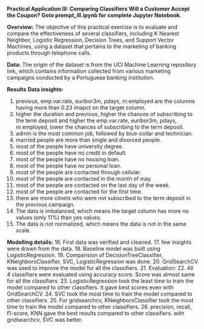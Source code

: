 **Practical Application III: Comparing Classifiers**
**Will a Customer Accept the Coupon?**
**Goto prompt_III.ipynb for complete Jupyter Notebook.**

**Overview:**
The objective of this practical exercise is to evaluate and compare the effectiveness of several classifiers, including K Nearest Neighbor, Logistic Regression, Decision Trees, and Support Vector Machines, using a dataset that pertains to the marketing of banking products through telephone calls.

**Data:**
The origin of the dataset is from the UCI Machine Learning repository link, which contains information collected from various marketing campaigns conducted by a Portuguese banking institution.

**Results**
**Data insights:**
1.	previous, emp.var.rate, euribor3m, pdays, nr.employed are the columns having more than 0.23 imapct on the target column.
2.	higher the duration and previous, higher the chances of subscribing to the term deposit and higher the emp.var.rate, euribor3m, pdays, nr.employed, lower the chances of subscribing to the term deposit.
3.	admin is the most common job, followed by blue-collar and technician.
4.	married people are more than single and divorced people.
5.	most of the people have university degree.
6.	most of the people have no credit in default.
7.	most of the people have no housing loan.
8.	most of the people have no personal loan.
9.	most of the people are contacted through cellular.
10.	most of the people are contacted in the month of may.
11.	most of the people are contacted on the last day of the week.
12.	most of the people are contacted for the first time.
13.	there are more clinets who were not subscribed to the term deposit in the previous campaign.
14.	The data is imbalanced, which means the target column has more no values (only 11%) than yes values.
15.	The data is not normalized, which means the data is not in the same scale.

**Modelling details:**
16.	First data was verified and cleaned.
17.	few insights were drawn from the data.
18.	Baseline model was built using LogisticRegression.
19.	Comparision of DecisionTreeClassifier, KNeighborsClassifier, SVC, LogisticRegression was done.
20.	GridSearchCV was used to improve the model for all the classifiers.
21.	Evaluation:
22.	All 4 classifiers were evaluated using accuracy score. Score was almost same for all the classifiers.
23.	LogisticRegression took the least time to train the model compared to other classifiers. It gave best scores even with GridSearchCV.
24.	SVC took the most time to train the model compared to other classifiers.
25.	For gridsearchcv, KNeighborsClassifier took the most time to train the model compared to other classifiers.
26.	precision, recall, f1-score, KNN gave the best results compared to other classifiers. with gridsearchcv, SVC was better.
